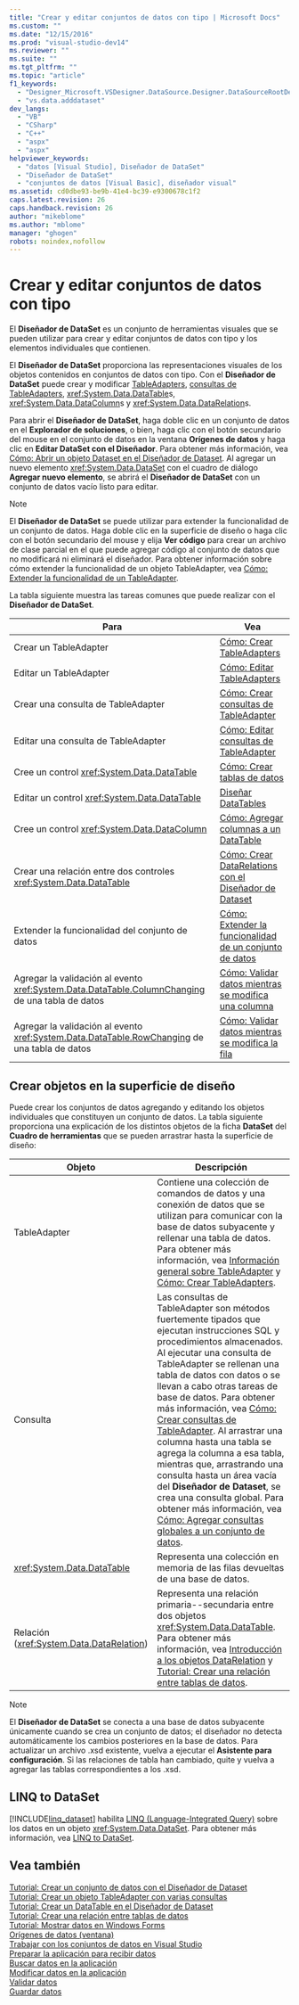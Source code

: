 ```yaml
---
title: "Crear y editar conjuntos de datos con tipo | Microsoft Docs"
ms.custom: ""
ms.date: "12/15/2016"
ms.prod: "visual-studio-dev14"
ms.reviewer: ""
ms.suite: ""
ms.tgt_pltfrm: ""
ms.topic: "article"
f1_keywords: 
  - "Designer_Microsoft.VSDesigner.DataSource.Designer.DataSourceRootDesigner"
  - "vs.data.adddataset"
dev_langs: 
  - "VB"
  - "CSharp"
  - "C++"
  - "aspx"
  - "aspx"
helpviewer_keywords: 
  - "datos [Visual Studio], Diseñador de DataSet"
  - "Diseñador de DataSet"
  - "conjuntos de datos [Visual Basic], diseñador visual"
ms.assetid: cd0dbe93-be9b-41e4-bc39-e9300678c1f2
caps.latest.revision: 26
caps.handback.revision: 26
author: "mikeblome"
ms.author: "mblome"
manager: "ghogen"
robots: noindex,nofollow
---
```

# Crear y editar conjuntos de datos con tipo
El **Diseñador de DataSet** es un conjunto de herramientas visuales que se pueden utilizar para crear y editar conjuntos de datos con tipo y los elementos individuales que contienen.  
  
 El **Diseñador de DataSet** proporciona las representaciones visuales de los objetos contenidos en conjuntos de datos con tipo.  Con el **Diseñador de DataSet** puede crear y modificar [TableAdapters](../data-tools/tableadapter-overview.md), [consultas de TableAdapters](../data-tools/how-to-create-tableadapter-queries.md), <xref:System.Data.DataTable>s, <xref:System.Data.DataColumn>s y <xref:System.Data.DataRelation>s.  
  
 Para abrir el **Diseñador de DataSet**, haga doble clic en un conjunto de datos en el **Explorador de soluciones**, o bien, haga clic con el botón secundario del mouse en el conjunto de datos en la ventana **Orígenes de datos** y haga clic en **Editar DataSet con el Diseñador**.  Para obtener más información, vea [Cómo: Abrir un objeto Dataset en el Diseñador de Dataset](../Topic/How%20to:%20Open%20a%20Dataset%20in%20the%20Dataset%20Designer.md).  Al agregar un nuevo elemento <xref:System.Data.DataSet> con el cuadro de diálogo **Agregar nuevo elemento**, se abrirá el **Diseñador de DataSet** con un conjunto de datos vacío listo para editar.  
  
> [!NOTE]
>  El **Diseñador de DataSet** se puede utilizar para extender la funcionalidad de un conjunto de datos.  Haga doble clic en la superficie de diseño o haga clic con el botón secundario del mouse y elija **Ver código** para crear un archivo de clase parcial en el que puede agregar código al conjunto de datos que no modificará ni eliminará el diseñador.  Para obtener información sobre cómo extender la funcionalidad de un objeto TableAdapter, vea [Cómo: Extender la funcionalidad de un TableAdapter](../data-tools/extend-the-functionality-of-a-tableadapter.md).  
  
 La tabla siguiente muestra las tareas comunes que puede realizar con el **Diseñador de DataSet**.  
  
|Para|Vea|  
|----------|---------|  
|Crear un TableAdapter|[Cómo: Crear TableAdapters](../data-tools/create-and-configure-tableadapters.md)|  
|Editar un TableAdapter|[Cómo: Editar TableAdapters](../Topic/How%20to:%20Edit%20TableAdapters.md)|  
|Crear una consulta de TableAdapter|[Cómo: Crear consultas de TableAdapter](../data-tools/how-to-create-tableadapter-queries.md)|  
|Editar una consulta de TableAdapter|[Cómo: Editar consultas de TableAdapter](../data-tools/how-to-edit-tableadapter-queries.md)|  
|Cree un control <xref:System.Data.DataTable>|[Cómo: Crear tablas de datos](../data-tools/how-to-create-data-tables.md)|  
|Editar un control <xref:System.Data.DataTable>|[Diseñar DataTables](../data-tools/designing-datatables.md)|  
|Cree un control <xref:System.Data.DataColumn>|[Cómo: Agregar columnas a un DataTable](../Topic/How%20to:%20Add%20Columns%20to%20a%20DataTable.md)|  
|Crear una relación entre dos controles <xref:System.Data.DataTable>|[Cómo: Crear DataRelations con el Diseñador de Dataset](../Topic/How%20to:%20Create%20DataRelations%20with%20the%20Dataset%20Designer.md)|  
|Extender la funcionalidad del conjunto de datos|[Cómo: Extender la funcionalidad de un conjunto de datos](../Topic/How%20to:%20Extend%20the%20Functionality%20of%20a%20Dataset.md)|  
|Agregar la validación al evento <xref:System.Data.DataTable.ColumnChanging> de una tabla de datos|[Cómo: Validar datos mientras se modifica una columna](../Topic/How%20to:%20Validate%20Data%20During%20Column%20Changes.md)|  
|Agregar la validación al evento <xref:System.Data.DataTable.RowChanging> de una tabla de datos|[Cómo: Validar datos mientras se modifica la fila](../Topic/How%20to:%20Validate%20Data%20During%20Row%20Changes.md)|  
  
## Crear objetos en la superficie de diseño  
 Puede crear los conjuntos de datos agregando y editando los objetos individuales que constituyen un conjunto de datos.  La tabla siguiente proporciona una explicación de los distintos objetos de la ficha **DataSet** del **Cuadro de herramientas** que se pueden arrastrar hasta la superficie de diseño:  
  
|Objeto|Descripción|  
|------------|-----------------|  
|TableAdapter|Contiene una colección de comandos de datos y una conexión de datos que se utilizan para comunicar con la base de datos subyacente y rellenar una tabla de datos.  Para obtener más información, vea [Información general sobre TableAdapter](../data-tools/tableadapter-overview.md) y [Cómo: Crear TableAdapters](../data-tools/create-and-configure-tableadapters.md).|  
|Consulta|Las consultas de TableAdapter son métodos fuertemente tipados que ejecutan instrucciones SQL y procedimientos almacenados.  Al ejecutar una consulta de TableAdapter se rellenan una tabla de datos con datos o se llevan a cabo otras tareas de base de datos.  Para obtener más información, vea [Cómo: Crear consultas de TableAdapter](../data-tools/how-to-create-tableadapter-queries.md).  Al arrastrar una columna hasta una tabla se agrega la columna a esa tabla, mientras que, arrastrando una consulta hasta un área vacía del **Diseñador de Dataset**, se crea una consulta global.  Para obtener más información, vea [Cómo: Agregar consultas globales a un conjunto de datos](../data-tools/how-to-add-global-queries-to-a-tableadapter.md).|  
|<xref:System.Data.DataTable>|Representa una colección en memoria de las filas devueltas de una base de datos.|  
|Relación \(<xref:System.Data.DataRelation>\)|Representa una relación primaria\-\-secundaria entre dos objetos <xref:System.Data.DataTable>.  Para obtener más información, vea [Introducción a los objetos DataRelation](../Topic/Introduction%20to%20DataRelation%20Objects.md) y [Tutorial: Crear una relación entre tablas de datos](../Topic/Walkthrough:%20Creating%20a%20Relationship%20between%20Data%20Tables.md).|  
  
> [!NOTE]
>  El **Diseñador de DataSet** se conecta a una base de datos subyacente únicamente cuando se crea un conjunto de datos; el diseñador no detecta automáticamente los cambios posteriores en la base de datos.  Para actualizar un archivo .xsd existente, vuelva a ejecutar el **Asistente para configuración**.  Si las relaciones de tabla han cambiado, quite y vuelva a agregar las tablas correspondientes a los .xsd.  
  
## LINQ to DataSet  
 [!INCLUDE[linq_dataset](../data-tools/includes/linq_dataset_md.md)] habilita [LINQ \(Language\-Integrated Query\)](../Topic/LINQ%20\(Language-Integrated%20Query\).md) sobre los datos en un objeto <xref:System.Data.DataSet>.  Para obtener más información, vea [LINQ to DataSet](../Topic/LINQ%20to%20DataSet.md).  
  
## Vea también  
 [Tutorial: Crear un conjunto de datos con el Diseñador de Dataset](../data-tools/walkthrough-creating-a-dataset-with-the-dataset-designer.md)   
 [Tutorial: Crear un objeto TableAdapter con varias consultas](../data-tools/walkthrough-creating-a-tableadapter-with-multiple-queries.md)   
 [Tutorial: Crear un DataTable en el Diseñador de Dataset](../data-tools/walkthrough-creating-a-datatable-in-the-dataset-designer.md)   
 [Tutorial: Crear una relación entre tablas de datos](../Topic/Walkthrough:%20Creating%20a%20Relationship%20between%20Data%20Tables.md)   
 [Tutorial: Mostrar datos en Windows Forms](../data-tools/walkthrough-displaying-data-on-a-windows-form.md)   
 [Orígenes de datos \(ventana\)](../Topic/Data%20Sources%20Window.md)   
 [Trabajar con los conjuntos de datos en Visual Studio](../data-tools/dataset-tools-in-visual-studio.md)   
 [Preparar la aplicación para recibir datos](../Topic/Preparing%20Your%20Application%20to%20Receive%20Data.md)   
 [Buscar datos en la aplicación](../data-tools/fetching-data-into-your-application.md)   
 [Modificar datos en la aplicación](../data-tools/editing-data-in-your-application.md)   
 [Validar datos](../Topic/Validating%20Data.md)   
 [Guardar datos](../data-tools/saving-data.md)
